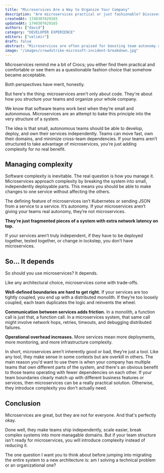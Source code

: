 ```yaml
---
title: "Microservices Are a Way to Organize Your Company"
description: "Are microservices practical or just fashionable? Discover when they're the right choice and how they impact team autonomy and complexity."
createdAt: 1740307629165
updatedAt: 1740307629165
authors: ["david"]
category: "DEVELOPER EXPERIENCE"
editors: ["velimir"]
draft: false
abstract: "Microservices are often praised for boosting team autonomy and enabling rapid development—but are they always the right architectural choice? This article explores the real implications of adopting microservices beyond just technology. It emphasizes that successful microservices architectures align closely with organizational structures, empowering small, autonomous teams to own and deploy services independently. However, without clear boundaries and proper organizational readiness, microservices can quickly turn into fragmented monoliths, introducing unnecessary complexity and operational overhead. Ultimately, choosing microservices involves balancing technical solutions with organizational needs, understanding trade-offs, and critically examining whether you're solving genuine problems or simply following architectural trends."
image: "/images/crowdstrike-microsoft-incident-breakdown.jpg"
---
```


Microservices remind me a bit of Crocs; you either find them practical and comfortable or see them as a questionable fashion choice that somehow became acceptable. 

Both perspectives have merit, honestly. 

But here's the thing: microservices aren't only about code. They're about how you structure your teams and organize your whole company.

We know that software teams work best when they’re small and autonomous. Microservices are an attempt to bake this principle into the very structure of a system.

The idea is that small, autonomous teams should be able to develop, deploy, and own their services independently. Teams can move fast, own their domains, and minimize cross-team dependencies. If your teams aren’t structured to take advantage of microservices, you’re just adding complexity for no real benefit.

## Managing complexity

Software complexity is inevitable. The real question is how you manage it. Microservices approach complexity by breaking the system into small, independently deployable parts. This means you should be able to make changes to one service without affecting the others.

The defining feature of microservices isn’t Kubernetes or sending JSON from a service to a service. It’s autonomy. If your microservices aren’t giving your teams real autonomy, they’re not microservices. 

**They’re just fragmented pieces of a system with extra network latency on top.**

If your services aren’t truly independent, if they have to be deployed together, tested together, or change in lockstep, you don’t have microservices.

## So... It depends

So should you use microservices? It depends. 

Like any architectural choice, microservices come with trade-offs.

**Well-defined boundaries are hard to get right.** If your services are too tightly coupled, you end up with a distributed monolith. If they’re too loosely coupled, each team duplicates the logic and reinvents the wheel.

**Communication between services adds friction.** In a monolith, a function call is just that, a function call. In a microservices system, that same call might involve network hops, retries, timeouts, and debugging distributed failures.

**Operational overhead increases.** More services mean more deployments, more monitoring, and more infrastructure complexity.

In short, microservices aren’t inherently good or bad, they’re just a tool. Like any tool, they make sense in some contexts but are overkill in others. The main reason you'd want to use them is when your company has multiple teams that own different parts of the system, and there's an obvious benefit to those teams operating with fewer dependencies on each other.  If your team boundaries clearly match up with different business features or services, then microservices can be a really practical solution. Otherwise, they introduce complexity you don't actually need.


## Conclusion

Microservices are great, but they are not for everyone. And that's perfectly okay. 

Done well, they make teams ship independently, scale easier, break complex systems into more managable domains. But if your team structure isn't ready for microservices, you will introduce complexity instead of reducing it.

The one question I want you to think about before jumping into migrating the entire system to a new architecture is: am I solving a technical problem or an organizational one?
